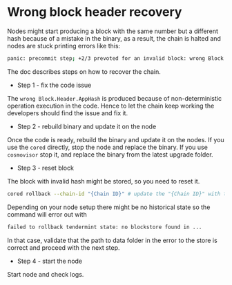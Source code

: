 # Wrong block header recovery

Nodes might start producing a block with the same number but a different hash because of a mistake in the binary, as a
result, the chain is halted and nodes are stuck printing errors like this:

```bash
panic: precommit step; +2/3 prevoted for an invalid block: wrong Block.Header.AppHash Expected EA109DE893D3977CF0662EF235348F6F7F0BC20029306186EC51E91F175150D7, got DA20F96DE83B499E6F0EF0B639E7AA6CEDF3430405D192002D12C6578A4CAF90
```

The doc describes steps on how to recover the chain.

* Step 1 - fix the code issue

The `wrong Block.Header.AppHash` is produced because of non-deterministic operation execution in the code. Hence to let
the chain keep working the developers should find the issue and fix it.

* Step 2 - rebuild binary and update it on the node

Once the code is ready, rebuild the binary and update it on the nodes. If you use the `cored` directly, stop the node
and replace the binary. If you use `cosmovisor` stop it, and replace the binary from the latest
upgrade
folder.

* Step 3 - reset block

The block with invalid hash might be stored, so you need to reset it.

```bash
cored rollback --chain-id "{Chain ID}" # update the "{Chain ID}" with the proper value
```

Depending on your node setup there might be no historical state so the command will error out with

```bash
failed to rollback tendermint state: no blockstore found in ...
```

In that case, validate that the path to data folder in the error to the store is correct and proceed with the next step.

* Step 4 - start the node

Start node and check logs. 
